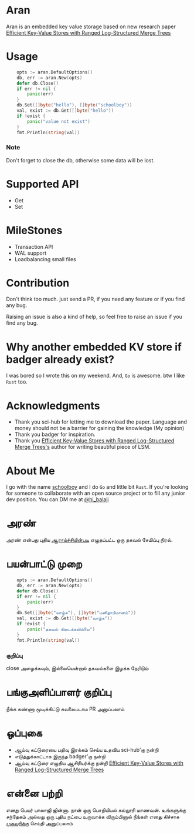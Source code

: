 # Aran
Aran is an embedded key value storage based on new research paper [
Efficient Key-Value Stores with Ranged Log-Structured Merge Trees](https://ieeexplore.ieee.org/document/8457859)


# Usage 

```go
 	opts := aran.DefaultOptions()
	db, err := aran.New(opts)
	defer db.Close()
	if err != nil {
		panic(err)
	}
	db.Set([]byte("hello"), []byte("schoolboy"))
	val, exist := db.Get([]byte("hello"))
	if !exist {
		panic("value not exist")
	}
	fmt.Println(string(val))
```
### Note 
Don't forget to close the db, otherwise some data will be lost.

# Supported API 

- Get
- Set

# MileStones 

- Transaction API
- WAL support
- Loadbalancing small files

# Contribution

Don't think too much. just send a PR, if you need any feature or if you find any bug.

Raising an issue is also a kind of help, so feel free to raise an issue if you find any bug.

# Why another embedded KV store if badger already exist?

I was bored so I wrote this on my weekend. And, `Go` is awesome. btw I like `Rust` too.

# Acknowledgments
- Thank you sci-hub for letting me to download the paper. Language and money should not be a barrier for gaining the knowledge (My opinion)
- Thank you badger for inspiration.
- Thank you [
Efficient Key-Value Stores with Ranged Log-Structured Merge Trees's](https://ieeexplore.ieee.org/document/8457859) author for writing beautiful piece of LSM.
# About Me

I go with the name [schoolboy](https://twitter.com/hi_balaji) and I do `Go` and little bit `Rust`. If you're looking for someone to collaborate with an open source project or to fill any junior dev position. You can DM me at [@hi_balaji](https://twitter.com/hi_balaji)

# அரண் 

அரண் என்பது புதிய [ஆராய்ச்சியின்படி](https://ieeexplore.ieee.org/document/8457859)  எழுதப்பட்ட ஒரு தகவல் சேமிப்பு நிரல்.

# பயன்பாட்டு முறை 

```go
 	opts := aran.DefaultOptions()
	db, err := aran.New(opts)
	defer db.Close()
	if err != nil {
		panic(err)
	}
	db.Set([]byte("வாழ்க"), []byte("மனிதாபிமானம்"))
	val, exist := db.Get([]byte("வாழ்க"))
	if !exist {
		panic("தகவல் கிடைக்கவில்லை")
	}
	fmt.Println(string(val))
```
### குறிப்பு 

close அழைக்கவும், இல்லையென்றால் தகவல்களை இழக்க நேரிடும் 

# பங்குஅளிப்பாளர் குறிப்பு 

நீங்க கண்ணா மூடிக்கிட்டு கவலைபடாம PR அனுப்பலாம் 

# ஒப்புகை

- ஆய்வு கட்டுரையை பதிவு இரக்கம் செய்ய உதவிய sci-hub'கு நன்றி 
- எடுத்துக்காட்டாக இருந்த badger'கு நன்றி 
- ஆய்வு கட்டுரை எழுதிய ஆசிரியர்க்கு நன்றி [Efficient Key-Value Stores with Ranged Log-Structured Merge Trees](https://ieeexplore.ieee.org/document/8457859)

# என்னை பற்றி 
எனது பெயர் பாலாஜி ஜின்னா. நான் ஒரு பொறியியல் கல்லூரி மாணவன். உங்களுக்கு சந்தேகம் அல்லது ஒரு புதிய நட்பை உருவாக்க விரும்பினால் நீங்கள் எனது கிச்சாக [முகவரிக்கு](https://twitter.com/hi_balaji) செய்தி அனுப்பலாம் 